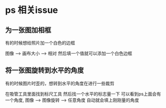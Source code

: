 ps 相关issue
===

为一张图加相框
---

有的时候想给照片加一个白色的边框

图像 --> 画布大小 --> 相对 然后填一个值就可以添加一个白色边框

将一张图旋转到水平的角度
---

有的时候图片时歪的，想转到水平的角度在进行一些裁剪

在吸管工具里面找到标尺工具 然后找一个水平的标志量一下 可以看到ps上面会有一个角度,
图像 --> 图像旋转 --> 任意角度 自动就会填上刚刚量的角度
